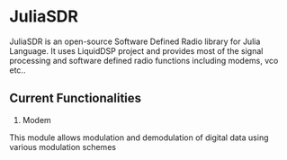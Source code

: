 # JuliaSDR
JuliaSDR is an open-source Software Defined Radio library for Julia Language. It uses LiquidDSP project and provides most of the signal processing and software defined radio functions including modems, vco etc..

## Current Functionalities
1. Modem
<p>This module allows modulation and demodulation of digital data using various modulation schemes</p>

